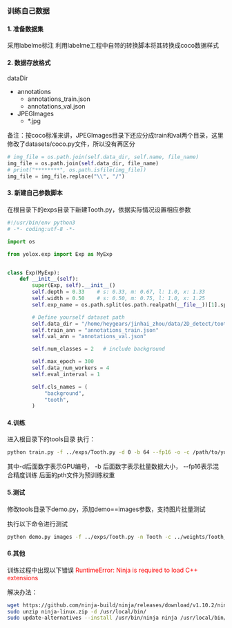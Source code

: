 ### 训练自己数据
#### 1. 准备数据集
采用labelme标注
利用labelme工程中自带的转换脚本将其转换成coco数据样式

#### 2. 数据存放格式
dataDir
   - annotations
       - annotations_train.json
       - annotations_val.json
   - JPEGImages
       - *.jpg
       
备注：按coco标准来讲，JPEGImages目录下还应分成train和val两个目录，这里修改了datasets/coco.py文件，所以没有再区分
```python
# img_file = os.path.join(self.data_dir, self.name, file_name)
img_file = os.path.join(self.data_dir, file_name)
# print("********", os.path.isfile(img_file))
img_file = img_file.replace("\\", "/")
```
       
#### 3. 新建自己参数脚本
在根目录下的exps目录下新建Tooth.py，依据实际情况设置相应参数
```python
#!/usr/bin/env python3
# -*- coding:utf-8 -*-

import os

from yolox.exp import Exp as MyExp


class Exp(MyExp):
    def __init__(self):
        super(Exp, self).__init__()
        self.depth = 0.33    # s: 0.33, m: 0.67, l: 1.0, x: 1.33
        self.width = 0.50    # s: 0.50, m: 0.75, l: 1.0, x: 1.25
        self.exp_name = os.path.split(os.path.realpath(__file__))[1].split(".")[0]

        # Define yourself dataset path
        self.data_dir = "/home/heygears/jinhai_zhou/data/2D_detect/tooth"
        self.train_ann = "annotations_train.json"
        self.val_ann = "annotations_val.json"

        self.num_classes = 2   # include background

        self.max_epoch = 300
        self.data_num_workers = 4
        self.eval_interval = 1

        self.cls_names = (
            "background",
            "tooth",
        )

```

#### 4.训练
进入根目录下的tools目录
执行：
```bash
python train.py -f ../exps/Tooth.py -d 0 -b 64 --fp16 -o -c /path/to/yolox_s.pth
```
其中-d后面数字表示GPU编号， -b 后面数字表示批量数据大小， --fp16表示混合精度训练  后面的pth文件为预训练权重

#### 5.测试
修改tools目录下demo.py，添加demo==images参数，支持图片批量测试

执行以下命令进行测试
```bash
python demo.py images -f ../exps/Tooth.py -n Tooth -c ../weights/Tooth_s.pth --path ../assets/tooth --conf 0.55 --nms 0.45 --tsize 640 --save_result --device cpu
```

#### 6.其他
训练过程中出现以下错误
<font color="red">RuntimeError: Ninja is required to load C++ extensions</font>

解决办法：
```bash
wget https://github.com/ninja-build/ninja/releases/download/v1.10.2/ninja-linux.zip
sudo unzip ninja-linux.zip -d /usr/local/bin/
sudo update-alternatives --install /usr/bin/ninja ninja /usr/local/bin/ninja 1 --force 
```